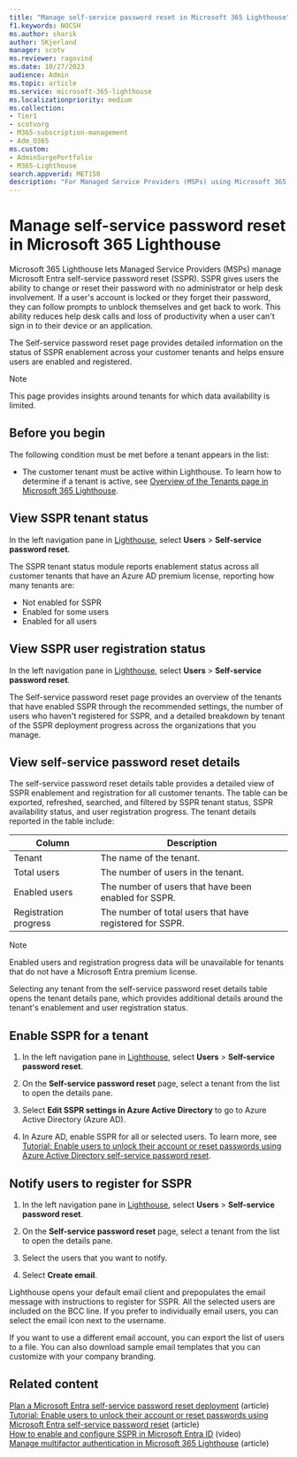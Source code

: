 ```yaml
---
title: "Manage self-service password reset in Microsoft 365 Lighthouse"
f1.keywords: NOCSH
ms.author: sharik
author: SKjerland
manager: scotv
ms.reviewer: ragovind
ms.date: 10/27/2023
audience: Admin
ms.topic: article
ms.service: microsoft-365-lighthouse
ms.localizationpriority: medium
ms.collection:
- Tier1
- scotvorg
- M365-subscription-management
- Adm_O365
ms.custom:
- AdminSurgePortfolio
- M365-Lighthouse                         
search.appverid: MET150
description: "For Managed Service Providers (MSPs) using Microsoft 365 Lighthouse, learn how to manage self-service password reset (SSPR)."
---
```


# Manage self-service password reset in Microsoft 365 Lighthouse

Microsoft 365 Lighthouse lets Managed Service Providers (MSPs) manage Microsoft Entra self-service password reset (SSPR). SSPR gives users the ability to change or reset their password with no administrator or help desk involvement. If a user's account is locked or they forget their password, they can follow prompts to unblock themselves and get back to work. This ability reduces help desk calls and loss of productivity when a user can't sign in to their device or an application.

The Self-service password reset page provides detailed information on the status of SSPR enablement across your customer tenants and helps ensure users are enabled and registered.  

> [!NOTE]
> This page provides insights around tenants for which data availability is limited.

## Before you begin

The following condition must be met before a tenant appears in the list:

- The customer tenant must be active within Lighthouse. To learn how to determine if a tenant is active, see [Overview of the Tenants page in Microsoft 365 Lighthouse](m365-lighthouse-tenants-page-overview.md).

## View SSPR tenant status

In the left navigation pane in [Lighthouse](https://lighthouse.microsoft.com/), select **Users** > **Self-service password reset**.

The SSPR tenant status module reports enablement status across all customer tenants that have an Azure AD premium license, reporting how many tenants are:

- Not enabled for SSPR
- Enabled for some users
- Enabled for all users

## View SSPR user registration status

In the left navigation pane in [Lighthouse](https://lighthouse.microsoft.com/), select **Users** > **Self-service password reset**.

The Self-service password reset page provides an overview of the tenants that have enabled SSPR through the recommended settings, the number of users who haven't registered for SSPR, and a detailed breakdown by tenant of the SSPR deployment progress across the organizations that you manage.

## View self-service password reset details 

The self-service password reset details table provides a detailed view of SSPR enablement and registration for all customer tenants. The table can be exported, refreshed, searched, and filtered by SSPR tenant status, SSPR availability status, and user registration progress. The tenant details reported in the table include:

|Column      |Description  |
|------------|---------|
|Tenant        | The name of the tenant.         |
|Total users   | The number of users in the tenant.         |
|Enabled users | The number of users that have been enabled for SSPR.         |
|Registration progress     | The number of total users that have registered for SSPR.         |

> [!NOTE]
> Enabled users and registration progress data will be unavailable for tenants that do not have a Microsoft Entra premium license.

Selecting any tenant from the self-service password reset details table opens the tenant details pane, which provides additional details around the tenant's enablement and user registration status.

## Enable SSPR for a tenant

1. In the left navigation pane in [Lighthouse](https://lighthouse.microsoft.com), select **Users** > **Self-service password reset**.

2. On the **Self-service password reset** page, select a tenant from the list to open the details pane.

3. Select **Edit SSPR settings in Azure Active Directory** to go to Azure Active Directory (Azure AD).

4. In Azure AD, enable SSPR for all or selected users. To learn more, see [Tutorial: Enable users to unlock their account or reset passwords using Azure Active Directory self-service password reset](/azure/active-directory/authentication/tutorial-enable-sspr).

## Notify users to register for SSPR

1. In the left navigation pane in [Lighthouse](https://lighthouse.microsoft.com), select **Users** > **Self-service password reset**.

2. On the **Self-service password reset** page, select a tenant from the list to open the details pane.

3. Select the users that you want to notify.
4. Select **Create email**.

Lighthouse opens your default email client and prepopulates the email message with instructions to register for SSPR. All the selected users are included on the BCC line. If you prefer to individually email users, you can select the email icon next to the username.

If you want to use a different email account, you can export the list of users to a file. You can also download sample email templates that you can customize with your company branding.

## Related content

[Plan a Microsoft Entra self-service password reset deployment](/azure/active-directory/authentication/howto-sspr-deployment) (article)\
[Tutorial: Enable users to unlock their account or reset passwords using Microsoft Entra self-service password reset](/azure/active-directory/authentication/tutorial-enable-sspr) (article)\
[How to enable and configure SSPR in Microsoft Entra ID](https://www.youtube.com/watch?v=rA8TvhNcCvQ) (video)\
[Manage multifactor authentication in Microsoft 365 Lighthouse](m365-lighthouse-manage-mfa.md) (article)
